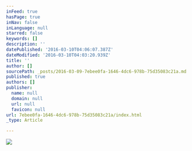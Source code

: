 ```yaml
---
inFeed: true
hasPage: true
inNav: false
inLanguage: null
starred: false
keywords: []
description: ''
datePublished: '2016-03-10T04:06:07.387Z'
dateModified: '2016-03-10T04:03:20.939Z'
title: ''
author: []
sourcePath: _posts/2016-03-09-7ebee0fa-1646-4dc6-978b-75d35083c21a.md
published: true
authors: []
publisher:
  name: null
  domain: null
  url: null
  favicon: null
url: 7ebee0fa-1646-4dc6-978b-75d35083c21a/index.html
_type: Article

---
```

![](https://s3-us-west-2.amazonaws.com/the-grid-img/p/84bbca2c10355076ef448e9d9c5ce06373adb1e9.jpg)